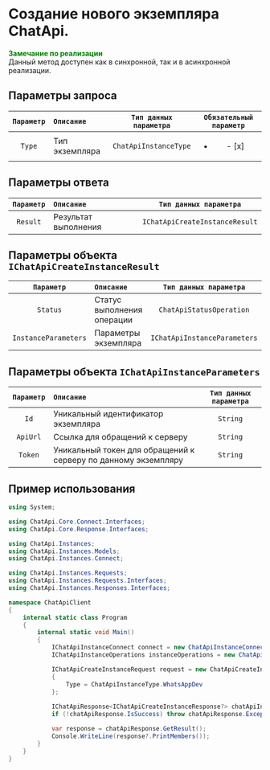 # Создание нового экземпляра ChatApi.
**<span style="color:green">Замечание по реализации</span>** <br/> 
Данный метод доступен как в синхронной, так и в асинхронной реализации.

## Параметры запроса
| `Параметр` | `Описание`                        | `Тип данных параметра` | `Обязательный параметр`  |
|:----------:|:----------------------------------|:----------------------:|:------------------------:|
|  `Type`    | Тип экземпляра                    | `ChatApiInstanceType`  | <ul><li>- [x] </li></ul> |

## Параметры ответа

|  `Параметр`           | `Описание`                                            | `Тип данных параметра` | 
|:---------------------:|:------------------------------------------------------|:----------------------:|
| `Result`              | Результат выполнения                                  | `IChatApiCreateInstanceResult`

## Параметры объекта `IChatApiCreateInstanceResult`
|  `Параметр`           | `Описание`                                            | `Тип данных параметра` | 
|:---------------------:|:------------------------------------------------------|:----------------------:|
| `Status`              | Статус выполнения операции                            | `ChatApiStatusOperation`
| `InstanceParameters`  | Параметры экземпляра                                  | `IChatApiInstanceParameters`

## Параметры объекта `IChatApiInstanceParameters`
|  `Параметр`           | `Описание`                                            | `Тип данных параметра` | 
|:---------------------:|:------------------------------------------------------|:----------------------:|
| `Id`     | Уникальный идентификатор экземпляра                                | `String`
| `ApiUrl` | Ссылка для обращений к серверу                                     | `String`
| `Token`  | Уникальный токен для обращений к серверу по данному экземпляру     | `String`


## Пример использования
```csharp
using System;

using ChatApi.Core.Connect.Interfaces;
using ChatApi.Core.Response.Interfaces;

using ChatApi.Instances;
using ChatApi.Instances.Models;
using ChatApi.Instances.Connect;

using ChatApi.Instances.Requests;
using ChatApi.Instances.Requests.Interfaces;
using ChatApi.Instances.Responses.Interfaces;

namespace ChatApiClient
{
    internal static class Program
    {
        internal static void Main()
        {
            IChatApiInstanceConnect connect = new ChatApiInstanceConnect("ApiKey");
            IChatApiInstanceOperations instanceOperations = new ChatApiInstanceOperations(connect);

            IChatApiCreateInstanceRequest request = new ChatApiCreateInstanceRequest
            {
                Type = ChatApiInstanceType.WhatsAppDev
            };
            
            IChatApiResponse<IChatApiCreateInstanceResponse?> chatApiInstance = instanceOperations.CreateChatApiInstance(request);
            if (!chatApiResponse.IsSuccess) throw chatApiResponse.Exception!;

            var response = chatApiResponse.GetResult();
            Console.WriteLine(response?.PrintMembers());
        }
    }
}
```
